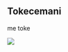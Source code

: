 <section>
  <h1>Tokecemani</h1>
  <p>me toke</p>
</section>
<section>
  <img src="https://7e9b24f8d61b3cab63cca833863ebcb0.r2.cloudflarestorage.com/reimu/attachments/10/10316-1c67fbd66bed9e71910f4336824fab3e.data?X-Amz-Algorithm=AWS4-HMAC-SHA256&X-Amz-Credential=87b513803a6299100142bf5c4338c977%2F20250909%2Fauto%2Fs3%2Faws4_request&X-Amz-Date=20250909T023940Z&X-Amz-Expires=60&X-Amz-SignedHeaders=host&response-content-disposition=inline%3B%20filename%3D%22moriya_summer_2025.webp.jpg%22&response-content-type=image%2Fjpeg&X-Amz-Signature=10f59c5b48e012ceedc4d3be1468440bd6c78b5ed22177a433e1c7437df14cef">
</section>
<!---
Tokecemani227/Tokecemani227 is a ✨ special ✨ repository because its `README.md` (this file) appears on your GitHub profile.
You can click the Preview link to take a look at your changes.
--->
